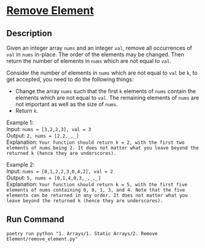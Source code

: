 # [Remove Element](https://leetcode.com/problems/remove-element/)

## Description
Given an integer array `nums` and an integer `val`, remove all occurrences of `val` in `nums` in-place. The order of the elements may be changed. Then return the number of elements in `nums` which are not equal to `val`.

Consider the number of elements in `nums` which are not equal to `val` be `k`, to get accepted, you need to do the following things:

* Change the array `nums` such that the first `k` elements of `nums` contain the elements which are not equal to `val`. The remaining elements of `nums` are not important as well as the size of `nums`.
* Return `k`.

Example 1:\
Input: `nums = [3,2,2,3], val = 3`\
Output: `2, nums = [2,2,_,_]`\
Explanation: `Your function should return k = 2, with the first two elements of nums being 2. It does not matter what you leave beyond the returned k (hence they are underscores).`

Example 2:\
Input: `nums = [0,1,2,2,3,0,4,2], val = 2`\
Output: `5, nums = [0,1,4,0,3,_,_,_]`\
Explanation: `Your function should return k = 5, with the first five elements of nums containing 0, 0, 1, 3, and 4. Note that the five elements can be returned in any order. It does not matter what you leave beyond the returned k (hence they are underscores).`

## Run Command
`poetry run python "1. Arrays/1. Static Arrays/2. Remove Element/remove_element.py"`